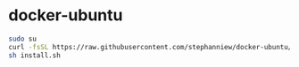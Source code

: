# docker-ubuntu

```bash
sudo su
curl -fsSL https://raw.githubusercontent.com/stephanniew/docker-ubuntu/master/install-docker.sh -o install.sh
sh install.sh
```
